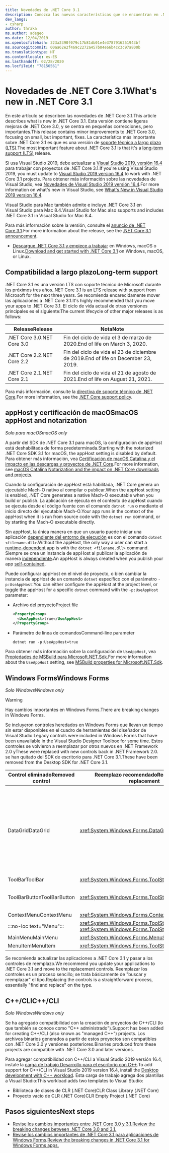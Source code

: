 ```yaml
---
title: Novedades de .NET Core 3.1
description: Conozca las nuevas características que se encuentran en .NET Core 3.1.
dev_langs:
- csharp
author: thraka
ms.author: adegeo
ms.date: 12/04/2019
ms.openlocfilehash: 323a2390f079c17b81db01e4e3787916251943bf
ms.sourcegitcommit: 00aa62e2f469c2272a457b04e66b4cc3c97a800b
ms.translationtype: HT
ms.contentlocale: es-ES
ms.lasthandoff: 02/28/2020
ms.locfileid: "78156561"
---
```

# <a name="whats-new-in-net-core-31"></a><span data-ttu-id="3e84f-103">Novedades de .NET Core 3.1</span><span class="sxs-lookup"><span data-stu-id="3e84f-103">What's new in .NET Core 3.1</span></span>

<span data-ttu-id="3e84f-104">En este artículo se describen las novedades de .NET Core 3.1.</span><span class="sxs-lookup"><span data-stu-id="3e84f-104">This article describes what is new in .NET Core 3.1.</span></span> <span data-ttu-id="3e84f-105">Esta versión contiene ligeras mejoras de .NET Core 3.0, y se centra en pequeñas correcciones, pero importantes.</span><span class="sxs-lookup"><span data-stu-id="3e84f-105">This release contains minor improvements to .NET Core 3.0, focusing on small, but important, fixes.</span></span> <span data-ttu-id="3e84f-106">La característica más importante sobre .NET Core 3.1 es que es una versión de [soporte técnico a largo plazo (LTS)](#long-term-support).</span><span class="sxs-lookup"><span data-stu-id="3e84f-106">The most important feature about .NET Core 3.1 is that it's a [long-term support (LTS)](#long-term-support) release.</span></span>

<span data-ttu-id="3e84f-107">Si usa Visual Studio 2019, debe actualizar a [Visual Studio 2019, versión 16.4](https://visualstudio.microsoft.com/downloads/) para trabajar con proyectos de .NET Core 3.1.</span><span class="sxs-lookup"><span data-stu-id="3e84f-107">If you're using Visual Studio 2019, you must update to [Visual Studio 2019 version 16.4](https://visualstudio.microsoft.com/downloads/) to work with .NET Core 3.1 projects.</span></span> <span data-ttu-id="3e84f-108">Para obtener más información sobre las novedades de Visual Studio, vea [Novedades de Visual Studio 2019 versión 16.4](/visualstudio/releases/2019/release-notes#whats-new-in-visual-studio-2019-version-164).</span><span class="sxs-lookup"><span data-stu-id="3e84f-108">For more information on what's new in Visual Studio, see [What's New in Visual Studio 2019 version 16.4](/visualstudio/releases/2019/release-notes#whats-new-in-visual-studio-2019-version-164).</span></span>

<span data-ttu-id="3e84f-109">Visual Studio para Mac también admite e incluye .NET Core 3.1 en Visual Studio para Mac 8.4.</span><span class="sxs-lookup"><span data-stu-id="3e84f-109">Visual Studio for Mac also supports and includes .NET Core 3.1 in Visual Studio for Mac 8.4.</span></span>

<span data-ttu-id="3e84f-110">Para más información sobre la versión, consulte el [anuncio de .NET Core 3.1](https://devblogs.microsoft.com/dotnet/announcing-net-core-3-1/).</span><span class="sxs-lookup"><span data-stu-id="3e84f-110">For more information about the release, see the [.NET Core 3.1 announcement](https://devblogs.microsoft.com/dotnet/announcing-net-core-3-1/).</span></span>

- <span data-ttu-id="3e84f-111">[Descargue .NET Core 3.1 y empiece a trabajar](https://dotnet.microsoft.com/download/dotnet-core/3.1) en Windows, macOS o Linux.</span><span class="sxs-lookup"><span data-stu-id="3e84f-111">[Download and get started with .NET Core 3.1](https://dotnet.microsoft.com/download/dotnet-core/3.1) on Windows, macOS, or Linux.</span></span>

## <a name="long-term-support"></a><span data-ttu-id="3e84f-112">Compatibilidad a largo plazo</span><span class="sxs-lookup"><span data-stu-id="3e84f-112">Long-term support</span></span>

<span data-ttu-id="3e84f-113">.NET Core 3.1 es una versión LTS con soporte técnico de Microsoft durante los próximos tres años.</span><span class="sxs-lookup"><span data-stu-id="3e84f-113">.NET Core 3.1 is an LTS release with support from Microsoft for the next three years.</span></span> <span data-ttu-id="3e84f-114">Se recomienda encarecidamente mover las aplicaciones a .NET Core 3.1.</span><span class="sxs-lookup"><span data-stu-id="3e84f-114">It's highly recommended that you move your apps to .NET Core 3.1.</span></span> <span data-ttu-id="3e84f-115">El ciclo de vida actual de otras versiones principales es el siguiente:</span><span class="sxs-lookup"><span data-stu-id="3e84f-115">The current lifecycle of other major releases is as follows:</span></span>

| <span data-ttu-id="3e84f-116">Release</span><span class="sxs-lookup"><span data-stu-id="3e84f-116">Release</span></span> | <span data-ttu-id="3e84f-117">Nota</span><span class="sxs-lookup"><span data-stu-id="3e84f-117">Note</span></span> |
| ------- | ---- |
| <span data-ttu-id="3e84f-118">.NET Core 3.0</span><span class="sxs-lookup"><span data-stu-id="3e84f-118">.NET Core 3.0</span></span> | <span data-ttu-id="3e84f-119">Fin del ciclo de vida el 3 de marzo de 2020.</span><span class="sxs-lookup"><span data-stu-id="3e84f-119">End of life on March 3, 2020.</span></span>     |
| <span data-ttu-id="3e84f-120">.NET Core 2.2</span><span class="sxs-lookup"><span data-stu-id="3e84f-120">.NET Core 2.2</span></span> | <span data-ttu-id="3e84f-121">Fin del ciclo de vida el 23 de diciembre de 2019.</span><span class="sxs-lookup"><span data-stu-id="3e84f-121">End of life on December 23, 2019.</span></span> |
| <span data-ttu-id="3e84f-122">.NET Core 2.1</span><span class="sxs-lookup"><span data-stu-id="3e84f-122">.NET Core 2.1</span></span> | <span data-ttu-id="3e84f-123">Fin del ciclo de vida el 21 de agosto de 2021.</span><span class="sxs-lookup"><span data-stu-id="3e84f-123">End of life on August 21, 2021.</span></span>    |

<span data-ttu-id="3e84f-124">Para más información, consulte la [directiva de soporte técnico de .NET Core](https://dotnet.microsoft.com/platform/support/policy/dotnet-core).</span><span class="sxs-lookup"><span data-stu-id="3e84f-124">For more information, see the [.NET Core support policy](https://dotnet.microsoft.com/platform/support/policy/dotnet-core).</span></span>

## <a name="macos-apphost-and-notarization"></a><span data-ttu-id="3e84f-125">appHost y certificación de macOS</span><span class="sxs-lookup"><span data-stu-id="3e84f-125">macOS appHost and notarization</span></span>

<span data-ttu-id="3e84f-126">*Solo para macOS*</span><span class="sxs-lookup"><span data-stu-id="3e84f-126">*macOS only*</span></span>

<span data-ttu-id="3e84f-127">A partir del SDK de .NET Core 3.1 para macOS, la configuración de appHost está deshabilitada de forma predeterminada.</span><span class="sxs-lookup"><span data-stu-id="3e84f-127">Starting with the notarized .NET Core SDK 3.1 for macOS, the appHost setting is disabled by default.</span></span> <span data-ttu-id="3e84f-128">Para obtener más información, vea [Certificación de macOS Catalina y el impacto en las descargas y proyectos de .NET Core](../install/macos-notarization-issues.md).</span><span class="sxs-lookup"><span data-stu-id="3e84f-128">For more information, see [macOS Catalina Notarization and the impact on .NET Core downloads and projects](../install/macos-notarization-issues.md).</span></span>

<span data-ttu-id="3e84f-129">Cuando la configuración de appHost está habilitada, .NET Core genera un ejecutable Mach-O nativo al compilar o publicar.</span><span class="sxs-lookup"><span data-stu-id="3e84f-129">When the appHost setting is enabled, .NET Core generates a native Mach-O executable when you build or publish.</span></span> <span data-ttu-id="3e84f-130">La aplicación se ejecuta en el contexto de appHost cuando se ejecuta desde el código fuente con el comando `dotnet run` o mediante el inicio directo del ejecutable Mach-O.</span><span class="sxs-lookup"><span data-stu-id="3e84f-130">Your app runs in the context of the appHost when it is run from source code with the `dotnet run` command, or by starting the Mach-O executable directly.</span></span>

<span data-ttu-id="3e84f-131">Sin appHost, la única manera en que un usuario puede iniciar una aplicación [dependiente del entorno de ejecución](../deploying/index.md#publish-runtime-dependent) es con el comando `dotnet <filename.dll>`.</span><span class="sxs-lookup"><span data-stu-id="3e84f-131">Without the appHost, the only way a user can start a [runtime-dependent](../deploying/index.md#publish-runtime-dependent) app is with the `dotnet <filename.dll>` command.</span></span> <span data-ttu-id="3e84f-132">Siempre se crea un instancia de appHost al publicar la aplicación de manera [independiente](../deploying/index.md#publish-self-contained).</span><span class="sxs-lookup"><span data-stu-id="3e84f-132">An appHost is always created when you publish your app [self-contained](../deploying/index.md#publish-self-contained).</span></span>

<span data-ttu-id="3e84f-133">Puede configurar appHost en el nivel de proyecto, o bien cambiar la instancia de appHost de un comando `dotnet` específico con el parámetro `-p:UseAppHost`:</span><span class="sxs-lookup"><span data-stu-id="3e84f-133">You can either configure the appHost at the project level, or toggle the appHost for a specific `dotnet` command with the `-p:UseAppHost` parameter:</span></span>

- <span data-ttu-id="3e84f-134">Archivo del proyecto</span><span class="sxs-lookup"><span data-stu-id="3e84f-134">Project file</span></span>

  ```xml
  <PropertyGroup>
    <UseAppHost>true</UseAppHost>
  </PropertyGroup>
  ```

- <span data-ttu-id="3e84f-135">Parámetro de línea de comandos</span><span class="sxs-lookup"><span data-stu-id="3e84f-135">Command-line parameter</span></span>

  ```dotnetcli
  dotnet run -p:UseAppHost=true
  ```

<span data-ttu-id="3e84f-136">Para obtener más información sobre la configuración de `UseAppHost`, vea [Propiedades de MSBuild para Microsoft.NET.Sdk](../project-sdk/msbuild-props.md#useapphost).</span><span class="sxs-lookup"><span data-stu-id="3e84f-136">For more information about the `UseAppHost` setting, see [MSBuild properties for Microsoft.NET.Sdk](../project-sdk/msbuild-props.md#useapphost).</span></span>

## <a name="windows-forms"></a><span data-ttu-id="3e84f-137">Windows Forms</span><span class="sxs-lookup"><span data-stu-id="3e84f-137">Windows Forms</span></span>

<span data-ttu-id="3e84f-138">*Solo Windows*</span><span class="sxs-lookup"><span data-stu-id="3e84f-138">*Windows only*</span></span>

> [!WARNING]
> <span data-ttu-id="3e84f-139">Hay cambios importantes en Windows Forms.</span><span class="sxs-lookup"><span data-stu-id="3e84f-139">There are breaking changes in Windows Forms.</span></span>

<span data-ttu-id="3e84f-140">Se incluyeron controles heredados en Windows Forms que llevan un tiempo sin estar disponibles en el cuadro de herramientas del diseñador de Visual Studio.</span><span class="sxs-lookup"><span data-stu-id="3e84f-140">Legacy controls were included in Windows Forms that have been unavailable in the Visual Studio Designer Toolbox for some time.</span></span> <span data-ttu-id="3e84f-141">Estos controles se volvieron a reemplazar por otros nuevos en .NET Framework 2.0 y</span><span class="sxs-lookup"><span data-stu-id="3e84f-141">These were replaced with new controls back in .NET Framework 2.0.</span></span> <span data-ttu-id="3e84f-142">se han quitado del SDK de escritorio para .NET Core 3.1.</span><span class="sxs-lookup"><span data-stu-id="3e84f-142">These have been removed from the Desktop SDK for .NET Core 3.1.</span></span>

| <span data-ttu-id="3e84f-143">Control eliminado</span><span class="sxs-lookup"><span data-stu-id="3e84f-143">Removed control</span></span> | <span data-ttu-id="3e84f-144">Reemplazo recomendado</span><span class="sxs-lookup"><span data-stu-id="3e84f-144">Recommended replacement</span></span> | <span data-ttu-id="3e84f-145">API asociadas eliminadas</span><span class="sxs-lookup"><span data-stu-id="3e84f-145">Associated APIs removed</span></span> |
| --------------- | ----------------------- | ----------------------- |
| <span data-ttu-id="3e84f-146">DataGrid</span><span class="sxs-lookup"><span data-stu-id="3e84f-146">DataGrid</span></span>        | <xref:System.Windows.Forms.DataGridView>      | <span data-ttu-id="3e84f-147">DataGridCell</span><span class="sxs-lookup"><span data-stu-id="3e84f-147">DataGridCell</span></span><br/><span data-ttu-id="3e84f-148">DataGridRow</span><span class="sxs-lookup"><span data-stu-id="3e84f-148">DataGridRow</span></span><br/><span data-ttu-id="3e84f-149">DataGridTableCollection</span><span class="sxs-lookup"><span data-stu-id="3e84f-149">DataGridTableCollection</span></span><br/><span data-ttu-id="3e84f-150">DataGridColumnCollection</span><span class="sxs-lookup"><span data-stu-id="3e84f-150">DataGridColumnCollection</span></span><br/><span data-ttu-id="3e84f-151">DataGridTableStyle</span><span class="sxs-lookup"><span data-stu-id="3e84f-151">DataGridTableStyle</span></span><br/><span data-ttu-id="3e84f-152">DataGridColumnStyle</span><span class="sxs-lookup"><span data-stu-id="3e84f-152">DataGridColumnStyle</span></span><br/><span data-ttu-id="3e84f-153">DataGridLineStyle</span><span class="sxs-lookup"><span data-stu-id="3e84f-153">DataGridLineStyle</span></span><br/><span data-ttu-id="3e84f-154">DataGridParentRowsLabel</span><span class="sxs-lookup"><span data-stu-id="3e84f-154">DataGridParentRowsLabel</span></span><br/><span data-ttu-id="3e84f-155">DataGridParentRowsLabelStyle</span><span class="sxs-lookup"><span data-stu-id="3e84f-155">DataGridParentRowsLabelStyle</span></span><br/><span data-ttu-id="3e84f-156">DataGridBoolColumn</span><span class="sxs-lookup"><span data-stu-id="3e84f-156">DataGridBoolColumn</span></span><br/><span data-ttu-id="3e84f-157">DataGridTextBox</span><span class="sxs-lookup"><span data-stu-id="3e84f-157">DataGridTextBox</span></span><br/><span data-ttu-id="3e84f-158">GridColumnStylesCollection</span><span class="sxs-lookup"><span data-stu-id="3e84f-158">GridColumnStylesCollection</span></span><br/><span data-ttu-id="3e84f-159">GridTableStylesCollection</span><span class="sxs-lookup"><span data-stu-id="3e84f-159">GridTableStylesCollection</span></span><br/><span data-ttu-id="3e84f-160">HitTestType</span><span class="sxs-lookup"><span data-stu-id="3e84f-160">HitTestType</span></span> |
| <span data-ttu-id="3e84f-161">ToolBar</span><span class="sxs-lookup"><span data-stu-id="3e84f-161">ToolBar</span></span>         | <xref:System.Windows.Forms.ToolStrip>         | <span data-ttu-id="3e84f-162">ToolBarAppearance</span><span class="sxs-lookup"><span data-stu-id="3e84f-162">ToolBarAppearance</span></span> |
| <span data-ttu-id="3e84f-163">ToolBarButton</span><span class="sxs-lookup"><span data-stu-id="3e84f-163">ToolBarButton</span></span>   | <xref:System.Windows.Forms.ToolStripButton>   | <span data-ttu-id="3e84f-164">ToolBarButtonClickEventArgs</span><span class="sxs-lookup"><span data-stu-id="3e84f-164">ToolBarButtonClickEventArgs</span></span><br/><span data-ttu-id="3e84f-165">ToolBarButtonClickEventHandler</span><span class="sxs-lookup"><span data-stu-id="3e84f-165">ToolBarButtonClickEventHandler</span></span><br/><span data-ttu-id="3e84f-166">ToolBarButtonStyle</span><span class="sxs-lookup"><span data-stu-id="3e84f-166">ToolBarButtonStyle</span></span><br/><span data-ttu-id="3e84f-167">ToolBarTextAlign</span><span class="sxs-lookup"><span data-stu-id="3e84f-167">ToolBarTextAlign</span></span> |
| <span data-ttu-id="3e84f-168">ContextMenu</span><span class="sxs-lookup"><span data-stu-id="3e84f-168">ContextMenu</span></span>     | <xref:System.Windows.Forms.ContextMenuStrip>  |  |
| :::no-loc text="Menu"::: | <xref:System.Windows.Forms.ToolStripDropDown><br/><xref:System.Windows.Forms.ToolStripDropDownMenu> | <span data-ttu-id="3e84f-169">MenuItemCollection</span><span class="sxs-lookup"><span data-stu-id="3e84f-169">MenuItemCollection</span></span> |
| <span data-ttu-id="3e84f-170">MainMenu</span><span class="sxs-lookup"><span data-stu-id="3e84f-170">MainMenu</span></span>        | <xref:System.Windows.Forms.MenuStrip>         |  |
| <span data-ttu-id="3e84f-171">MenuItem</span><span class="sxs-lookup"><span data-stu-id="3e84f-171">MenuItem</span></span>        | <xref:System.Windows.Forms.ToolStripMenuItem> |  |

<span data-ttu-id="3e84f-172">Se recomienda actualizar las aplicaciones a .NET Core 3.1 y pasar a los controles de reemplazo.</span><span class="sxs-lookup"><span data-stu-id="3e84f-172">We recommend you update your applications to .NET Core 3.1 and move to the replacement controls.</span></span> <span data-ttu-id="3e84f-173">Reemplazar los controles es un proceso sencillo; se trata básicamente de "buscar y reemplazar" el tipo.</span><span class="sxs-lookup"><span data-stu-id="3e84f-173">Replacing the controls is a straightforward process, essentially "find and replace" on the type.</span></span>

## <a name="ccli"></a><span data-ttu-id="3e84f-174">C++/CLI</span><span class="sxs-lookup"><span data-stu-id="3e84f-174">C++/CLI</span></span>

<span data-ttu-id="3e84f-175">*Solo Windows*</span><span class="sxs-lookup"><span data-stu-id="3e84f-175">*Windows only*</span></span>

<span data-ttu-id="3e84f-176">Se ha agregado compatibilidad con la creación de proyectos de C++/CLI (lo que también se conoce como "C++ administrado").</span><span class="sxs-lookup"><span data-stu-id="3e84f-176">Support has been added for creating C++/CLI (also known as "managed C++") projects.</span></span> <span data-ttu-id="3e84f-177">Los archivos binarios generados a partir de estos proyectos son compatibles con .NET Core 3.0 y versiones posteriores.</span><span class="sxs-lookup"><span data-stu-id="3e84f-177">Binaries produced from these projects are compatible with .NET Core 3.0 and later versions.</span></span>

<span data-ttu-id="3e84f-178">Para agregar compatibilidad con C++/CLI a Visual Studio 2019 versión 16.4, instale la [carga de trabajo Desarrollo para el escritorio con C++](/cpp/build/vscpp-step-0-installation?view=vs-2019#step-4---choose-workloads).</span><span class="sxs-lookup"><span data-stu-id="3e84f-178">To add support for C++/CLI in Visual Studio 2019 version 16.4, install the [Desktop development with C++ workload](/cpp/build/vscpp-step-0-installation?view=vs-2019#step-4---choose-workloads).</span></span> <span data-ttu-id="3e84f-179">Esta carga de trabajo agrega dos plantillas a Visual Studio:</span><span class="sxs-lookup"><span data-stu-id="3e84f-179">This workload adds two templates to Visual Studio:</span></span>

- <span data-ttu-id="3e84f-180">Biblioteca de clases de CLR (.NET Core)</span><span class="sxs-lookup"><span data-stu-id="3e84f-180">CLR Class Library (.NET Core)</span></span>
- <span data-ttu-id="3e84f-181">Proyecto vacío de CLR (.NET Core)</span><span class="sxs-lookup"><span data-stu-id="3e84f-181">CLR Empty Project (.NET Core)</span></span>

## <a name="next-steps"></a><span data-ttu-id="3e84f-182">Pasos siguientes</span><span class="sxs-lookup"><span data-stu-id="3e84f-182">Next steps</span></span>

- [<span data-ttu-id="3e84f-183">Revise los cambios importantes entre .NET Core 3.0 y 3.1.</span><span class="sxs-lookup"><span data-stu-id="3e84f-183">Review the breaking changes between .NET Core 3.0 and 3.1.</span></span>](../compatibility/3.0-3.1.md)
- <span data-ttu-id="3e84f-184">[Revise los cambios importantes de .NET Core 3.1 para aplicaciones de Windows Forms](../compatibility/winforms.md#net-core-31).</span><span class="sxs-lookup"><span data-stu-id="3e84f-184">[Review the breaking changes in .NET Core 3.1 for Windows Forms apps.](../compatibility/winforms.md#net-core-31)</span></span>
